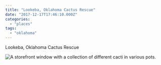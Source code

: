 ```yaml
---
title: "Lookeba, Oklahoma Cactus Rescue"
date: "2017-12-17T17:46:10.000Z"
categories: 
  - "places"
tags: 
  - "oklahoma"
---
```


Lookeba, Oklahoma Cactus Rescue

![A storefront window with a collection of different cacti in various pots.](images/191775843f.jpg)
